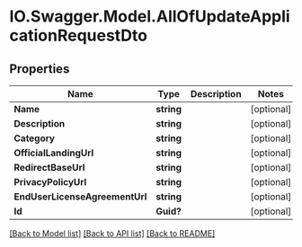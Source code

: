 # IO.Swagger.Model.AllOfUpdateApplicationRequestDto
## Properties

Name | Type | Description | Notes
------------ | ------------- | ------------- | -------------
**Name** | **string** |  | [optional] 
**Description** | **string** |  | [optional] 
**Category** | **string** |  | [optional] 
**OfficialLandingUrl** | **string** |  | [optional] 
**RedirectBaseUrl** | **string** |  | [optional] 
**PrivacyPolicyUrl** | **string** |  | [optional] 
**EndUserLicenseAgreementUrl** | **string** |  | [optional] 
**Id** | **Guid?** |  | [optional] 

[[Back to Model list]](../README.md#documentation-for-models) [[Back to API list]](../README.md#documentation-for-api-endpoints) [[Back to README]](../README.md)

